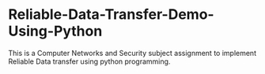 # Reliable-Data-Transfer-Demo-Using-Python
This is a Computer Networks and Security subject assignment to implement Reliable Data transfer using python programming.
